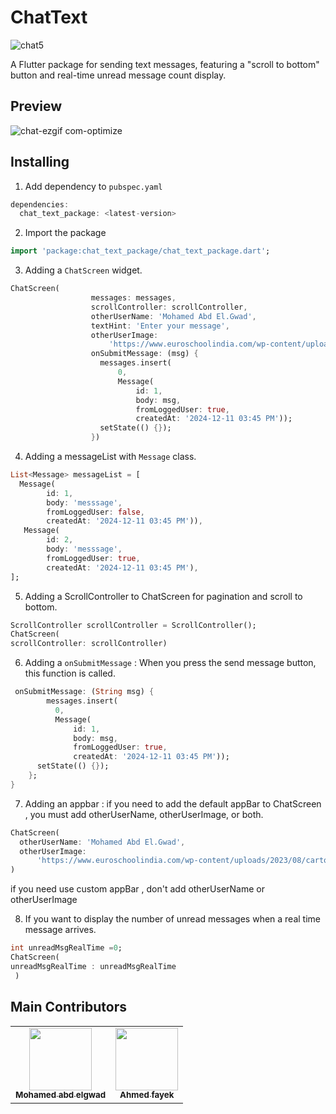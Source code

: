 
# ChatText
![chat5](https://github.com/user-attachments/assets/db8f1c29-fe4a-47fd-9c75-dc4bce140da4)


A Flutter package for sending text messages, featuring a "scroll to bottom" button and real-time unread message count display.


## Preview

![chat-ezgif com-optimize](https://github.com/user-attachments/assets/a832dac6-c8a2-493b-b43c-c58e7bcb568a)


 

## Installing

1.  Add dependency to `pubspec.yaml`

```dart
dependencies:
  chat_text_package: <latest-version>
```

2.  Import the package
```dart
import 'package:chat_text_package/chat_text_package.dart';
```


3. Adding a `ChatScreen` widget.
```dart
ChatScreen(
                  messages: messages,
                  scrollController: scrollController,
                  otherUserName: 'Mohamed Abd El.Gwad',
                  textHint: 'Enter your message',
                  otherUserImage:
                      'https://www.euroschoolindia.com/wp-content/uploads/2023/08/cartoons-for-kids.jpg',
                  onSubmitMessage: (msg) {
                    messages.insert(
                        0,
                        Message(
                            id: 1,
                            body: msg,
                            fromLoggedUser: true,
                            createdAt: '2024-12-11 03:45 PM'));
                    setState(() {});
                  })
```

4. Adding a messageList with `Message` class.
```dart
List<Message> messageList = [
  Message(
        id: 1,
        body: 'messsage',
        fromLoggedUser: false,
        createdAt: '2024-12-11 03:45 PM')),
   Message(
        id: 2,
        body: 'messsage',
        fromLoggedUser: true,
        createdAt: '2024-12-11 03:45 PM'),
];
```
5. Adding a ScrollController to ChatScreen for pagination and scroll to bottom.
```dart
ScrollController scrollController = ScrollController();
ChatScreen(
scrollController: scrollController)
```
6. Adding a `onSubmitMessage` :
   When you press the send message button, this function is called.
```dart
 onSubmitMessage: (String msg) {
        messages.insert(
          0,
          Message(
              id: 1,
              body: msg,
              fromLoggedUser: true,
              createdAt: '2024-12-11 03:45 PM'));
      setState(() {});
    };  
}
```

7. Adding an appbar :
if you need to add the default appBar to ChatScreen , you must add otherUserName, otherUserImage, or both.
```dart
ChatScreen(
  otherUserName: 'Mohamed Abd El.Gwad',
  otherUserImage:
      'https://www.euroschoolindia.com/wp-content/uploads/2023/08/cartoons-for-kids.jpg',                
)
```
if you need use custom appBar , don't add otherUserName or otherUserImage

8. If you want to display the number of unread messages when a real time message arrives.

```dart
int unreadMsgRealTime =0;
ChatScreen(            
unreadMsgRealTime : unreadMsgRealTime                          
 )
``` 

## Main Contributors

<table>
  <tr>
    <td align="center"><a href="https://wa.me/+201123283776"><img src="https://scontent.fcai19-5.fna.fbcdn.net/v/t39.30808-6/450868823_2711506369011803_9116220826602042738_n.jpg?_nc_cat=109&ccb=1-7&_nc_sid=a5f93a&_nc_eui2=AeHXbDg8r-AmnTSpDz2YnvtzkdXxM35lGnqR1fEzfmUaen7ST3YC6ohozLE6zA4IG2sRVZzLCLtOc8WHkkVG8ioY&_nc_ohc=U0rPp5wcCAMQ7kNvgEuKYCb&_nc_zt=23&_nc_ht=scontent.fcai19-5.fna&_nc_gid=A83Rg1iLxUeqfSiQNdb4aba&oh=00_AYDeDqxWwYzjeDnuWLFHsUCMTqndqimMpgNdWJpwoqZ6rQ&oe=675F6EB2" width="100px;" alt=""/><br /><sub><b>Mohamed abd elgwad</b></sub></a></td>
    <td align="center"><a href="https://wa.me/+201099523956"><img src="https://i.ibb.co/N2JML27/photo-5967550049690961453-y.jpg" width="100px;" alt=""/><br /><sub><b>Ahmed fayek</b></sub></a></td>
    

  </tr>
</table>
<br/>

